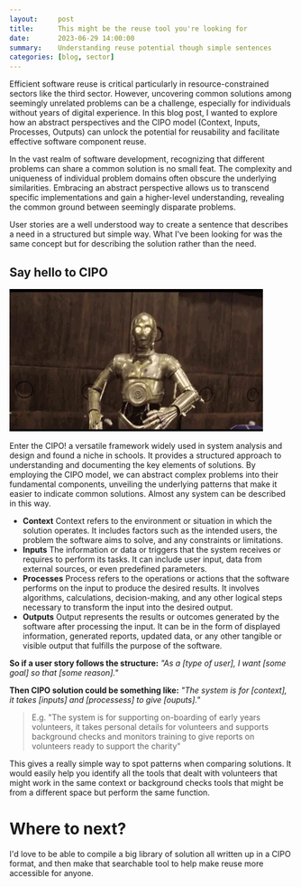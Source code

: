 ```yaml
---
layout:     post
title:      This might be the reuse tool you're looking for
date:       2023-06-29 14:00:00
summary:    Understanding reuse potential though simple sentences
categories: [blog, sector]
---
```


Efficient software reuse is critical particularly in resource-constrained sectors like the third sector. However, uncovering common solutions among seemingly unrelated problems can be a challenge, especially for individuals without years of digital experience. In this blog post, I wanted to explore how an abstract perspectives and the CIPO model (Context, Inputs, Processes, Outputs) can unlock the potential for reusability and facilitate effective software component reuse.

In the vast realm of software development, recognizing that different problems can share a common solution is no small feat. The complexity and uniqueness of individual problem domains often obscure the underlying similarities. Embracing an abstract perspective allows us to transcend specific implementations and gain a higher-level understanding, revealing the common ground between seemingly disparate problems.

User stories are a well understood way to create a sentence that describes a need in a structured but simple way. What I've been looking for was the same concept but for describing the solution rather than the need.

## Say hello to CIPO

![C3P0 waving](/img/c3po.webp)

Enter the CIPO! a versatile framework widely used in system analysis and design and found a niche in schools. It provides a structured approach to understanding and documenting the key elements of solutions. By employing the CIPO model, we can abstract complex problems into their fundamental components, unveiling the underlying patterns that make it easier to indicate common solutions. Almost any system can be described in this way.

- **Context**
  Context refers to the environment or situation in which the solution operates. It includes factors such as the intended users, the problem the software aims to solve, and any constraints or limitations.
- **Inputs**
  The information or data or triggers that the system receives or requires to perform its tasks. It can include user input, data from external sources, or even predefined parameters.
- **Processes**
  Process refers to the operations or actions that the software performs on the input to produce the desired results. It involves algorithms, calculations, decision-making, and any other logical steps necessary to transform the input into the desired output.
- **Outputs**
  Output represents the results or outcomes generated by the software after processing the input. It can be in the form of displayed information, generated reports, updated data, or any other tangible or visible output that fulfills the purpose of the software.

**So if a user story follows the structure:**
*"As a [type of user], I want [some goal] so that [some reason]."*

**Then CIPO solution could be something like:**
*"The system is for [context], it takes [inputs] and [processess] to give [ouputs]."*

> E.g. "The system is for supporting on-boarding of early years volunteers, it takes personal details for volunteers and supports background checks and monitors training to give reports on volunteers ready to support the charity"

This gives a really simple way to spot patterns when comparing solutions. It would easily help you identify all the tools that dealt with volunteers that might work in the same context or background checks tools that might be from a different space but perform the same function.

# Where to next?
I'd love to be able to compile a big library of solution all written up in a CIPO format, and then make that searchable tool to help make reuse more accessible for anyone.